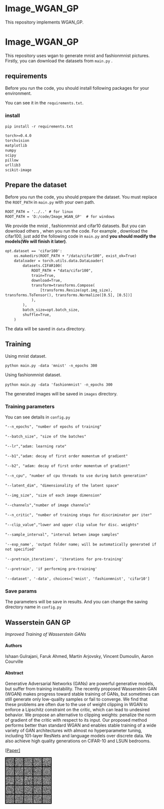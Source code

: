 # Image_WGAN_GP
This repository implements WGAN_GP. 
# Image_WGAN_GP

This repository uses wgan to generate mnist and fashionmnist pictures. Firstly, you can download the datasets from  `main.py` .

## requirements

Before you run the code, you should install following packages for your environment.

You can see it in the `requirements.txt`.

### install

`pip install -r requirements.txt`

```shell
torch>=0.4.0
torchvision
matplotlib
numpy
scipy
pillow
urllib3
scikit-image
```

## Prepare the dataset

Before  you run the code, you should prepare the dataset.  You must replace  the `ROOT_PATH` in `main.py` with your own path.

```shell
ROOT_PATH = '../..' # for linux
ROOT_PATH = 'D:/code/Image_WGAN_GP'  # for windows 
```

We provide the mnist , fashionmnist and cifar10 datasets. But you can download others , when you run the code.  For example , download the cifar100, just add the following code in `main.py` and  **you should modify the models(We will finish it later)**. 

```
opt.dataset == 'cifar100':
    os.makedirs(ROOT_PATH + "/data/cifar100", exist_ok=True)
    dataloader = torch.utils.data.DataLoader(
        datasets.CIFAR100(
            ROOT_PATH + "data/cifar100",
            train=True,
            download=True,
            transform=transforms.Compose(
                [transforms.Resize(opt.img_size), transforms.ToTensor(), transforms.Normalize([0.5], [0.5])]
            ),
        ),
        batch_size=opt.batch_size,
        shuffle=True,
    )
```

The data will be saved in `data` directory.

## Training 

Using mnist dataset.

```train
python main.py -data 'mnist' -n_epochs 300
```

Using fashionmnist dataset.

` python main.py -data 'fashionmnist' -n_epochs 300 `

The generated images will be saved in `images` directory.

###  Training parameters 

You can see details in `config.py`

```shell
"--n_epochs", "number of epochs of training"

"--batch_size", "size of the batches"

"--lr","adam: learning rate"

"--b1","adam: decay of first order momentum of gradient"

"--b2", "adam: decay of first order momentum of gradient"

"--n_cpu", "number of cpu threads to use during batch generation"

"--latent_dim", "dimensionality of the latent space"

"--img_size", "size of each image dimension"

"--channels","number of image channels"

"--n_critic", "number of training steps for discriminator per iter"

"--clip_value","lower and upper clip value for disc. weights"

"--sample_interval", "interval betwen image samples"

'--exp_name', 'output folder name; will be automatically generated if not specified'

'--pretrain_iterations', 'iterations for pre-training'

'--pretrain', 'if performing pre-training'

'--dataset', '-data', choices=['mnist', 'fashionmnist', 'cifar10']
```



### Save params

The parameters will be  save in results.  And you can change the saving directory name in `config.py`

## Wasserstein GAN GP

*Improved Training of Wasserstein GANs*

#### Authors

Ishaan Gulrajani, Faruk Ahmed, Martin Arjovsky, Vincent Dumoulin, Aaron Courville

#### Abstract

Generative Adversarial Networks (GANs) are powerful generative models, but suffer from training instability. The recently proposed Wasserstein GAN (WGAN) makes progress toward stable training of GANs, but sometimes can still generate only low-quality samples or fail to converge. We find that these problems are often due to the use of weight clipping in WGAN to enforce a Lipschitz constraint on the critic, which can lead to undesired behavior. We propose an alternative to clipping weights: penalize the norm of gradient of the critic with respect to its input. Our proposed method performs better than standard WGAN and enables stable training of a wide variety of GAN architectures with almost no hyperparameter tuning, including 101-layer ResNets and language models over discrete data. We also achieve high quality generations on CIFAR-10 and LSUN bedrooms.

[[Paper\]](https://arxiv.org/abs/1704.00028) 

![wgan_gp](https://github.com/kanesp/Image_WGAN_GP/blob/main/wgan_gp.gif?raw=true)


